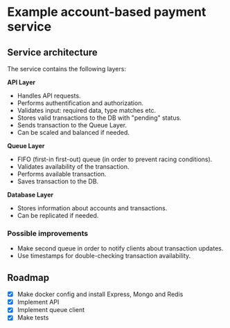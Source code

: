 # Example account-based payment service

## Service architecture

The service contains the following layers:

**API Layer**  
- Handles API requests.  
- Performs authentification and authorization.  
- Validates input: required data, type matches etc.  
- Stores valid transactions to the DB with "pending" status.  
- Sends transaction to the Queue Layer.
- Can be scaled and balanced if needed.  

**Queue Layer**  
- FIFO (first-in first-out) queue (in order to prevent racing conditions).  
- Validates availability of the transaction.  
- Performs available transaction.  
- Saves transaction to the DB.

**Database Layer**  
- Stores information about accounts and transactions.
- Can be replicated if needed.

### Possible improvements

- Make second queue in order to notify clients about transaction updates.
- Use timestamps for double-checking transaction availability.

## Roadmap
- [x] Make docker config and install Express, Mongo and Redis
- [x] Implement API
- [x] Implement queue client
- [x] Make tests
